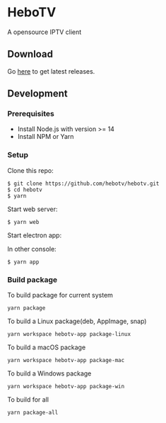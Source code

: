 # HeboTV

A opensource IPTV client

## Download

Go [here](https://github.com/hebotv/hebotv/releases) to get latest releases.

## Development

### Prerequisites

* Install Node.js with version >= 14
* Install NPM or Yarn

### Setup

Clone this repo:

```
$ git clone https://github.com/hebotv/hebotv.git
$ cd hebotv
$ yarn
```

Start web server:

```
$ yarn web
```

Start electron app:

In other console:


```
$ yarn app
```

### Build package

To build package for current system

```
yarn package
```

To build a Linux package(deb, AppImage, snap)

```
yarn workspace hebotv-app package-linux
```

To build a macOS package

```
yarn workspace hebotv-app package-mac
```

To build a Windows package

```
yarn workspace hebotv-app package-win
```

To build for all

```
yarn package-all
```
